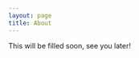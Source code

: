 ```yaml
---
layout: page
title: About
---
```


<p class="message">
  This will be filled soon, see you later!
</p>
